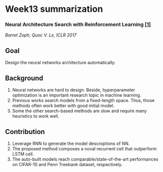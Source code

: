 # Week13 summarization
### Neural Architecture Search with Reinforcement Learning [[1]](https://arxiv.org/pdf/1611.01578.pdf)
*Barret Zoph, Quoc V. Le, ICLR 2017*

## Goal
Design the neural networks architecture automatically.

## Background
1. Neural networks are hard to design. Beside, hyperparameter optimization is an important research topic in machine learning.
2. Previous works search models from a fixed-length space. Thus, those methods often work better with good initial model.
3. Some the other search-based methods are slow and require many heuristics to work well.

## Contribution
1. Leverage RNN to generate the model descroptions of NN.
2. The proposed method composes a noval recurrent cell that outperform LSTM cell.
3. The auto-built models reach comparable/state-of-the-art performances on CIFAR-10 and Penn Treebank dataset, respectively.
